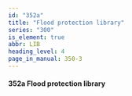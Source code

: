 ```yaml
---
id: "352a"
title: "Flood protection library"
series: "300"
is_element: true
abbr: LIB
heading_level: 4
page_in_manual: 350-3
---
```


#### 352a Flood protection library